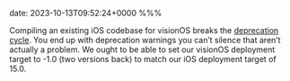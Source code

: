 date: 2023-10-13T09:52:24+0000
%%%

Compiling an existing iOS codebase for visionOS breaks the [deprecation cycle](https://pspdfkit.com/blog/2021/what-is-a-deprecated-api-on-ios/). You end up with deprecation warnings you can’t silence that aren’t actually a problem. We ought to be able to set our visionOS deployment target to -1.0 (two versions back) to match our iOS deployment target of 15.0.
